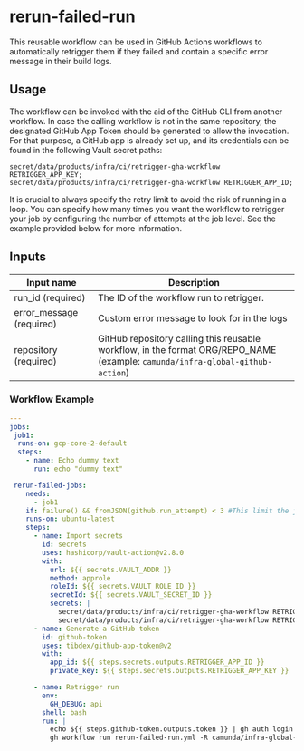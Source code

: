 # rerun-failed-run

This reusable workflow can be used in GitHub Actions workflows to automatically retrigger them if they failed and contain a specific error message in their build logs.

## Usage

The workflow can be invoked with the aid of the GitHub CLI from another workflow. In case the calling workflow is not in the same repository, the designated GitHub App Token should be generated to allow the invocation. For that purpose, a GitHub app is already set up, and its credentials can be found in the following Vault secret paths:

```
secret/data/products/infra/ci/retrigger-gha-workflow RETRIGGER_APP_KEY;
secret/data/products/infra/ci/retrigger-gha-workflow RETRIGGER_APP_ID;
```

It is crucial to always specify the retry limit to avoid the risk of running in a loop. You can specify how many times you want the workflow to retrigger your job by configuring the number of attempts at the job level.
See the example provided below for more information.

## Inputs

| Input name               | Description                                                                                                                   |
|--------------------------|-------------------------------------------------------------------------------------------------------------------------------|
| run_id (required)        | The ID of the workflow run to retrigger.                                                                                      |
| error_message (required) | Custom error message to look for in the logs                                                                                  |
| repository (required)    | GitHub repository calling this reusable workflow, in the format ORG/REPO_NAME (example: `camunda/infra-global-github-action`) |

### Workflow Example
```yaml
---
jobs:
 job1:
  runs-on: gcp-core-2-default
  steps:
    - name: Echo dummy text
      run: echo "dummy text"

 rerun-failed-jobs:
    needs:
      - job1
    if: failure() && fromJSON(github.run_attempt) < 3 #This limit the job to only be retried two times
    runs-on: ubuntu-latest
    steps:
      - name: Import secrets
        id: secrets
        uses: hashicorp/vault-action@v2.8.0
        with:
          url: ${{ secrets.VAULT_ADDR }}
          method: approle
          roleId: ${{ secrets.VAULT_ROLE_ID }}
          secretId: ${{ secrets.VAULT_SECRET_ID }}
          secrets: |
            secret/data/products/infra/ci/retrigger-gha-workflow RETRIGGER_APP_KEY;
            secret/data/products/infra/ci/retrigger-gha-workflow RETRIGGER_APP_ID;
      - name: Generate a GitHub token
        id: github-token
        uses: tibdex/github-app-token@v2
        with:
          app_id: ${{ steps.secrets.outputs.RETRIGGER_APP_ID }}
          private_key: ${{ steps.secrets.outputs.RETRIGGER_APP_KEY }}

      - name: Retrigger run
        env:
          GH_DEBUG: api
        shell: bash
        run: |
          echo ${{ steps.github-token.outputs.token }} | gh auth login --with-token
          gh workflow run rerun-failed-run.yml -R camunda/infra-global-github-actions --ref=main -F repository=${{ github.repository }} -F error_message="The runner has received a shutdown signal. This can happen when the runner service is stopped, or a manually started runner is canceled." -F run_id=${{ github.run_id }}
```

